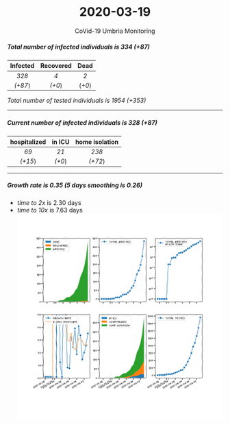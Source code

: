 <div align='center'>

# 2020-03-19
CoVid-19 Umbria Monitoring
</div>

##### Total number of infected individuals is 334 (+87)
Infected | Recovered | Dead
:---: | :---: | :---:
*328* | *4* | *2*
*(+87*) | *(+0*) | (*+0*)

*Total number of tested individuals is 1954 (+353)*
***
##### Current number of infected individuals is 328 (+87)
hospitalized | in ICU | home isolation
:---: | :---: | :---:
*69* |*21* |*238*
*(+15*) |*(+0*) |*(+72*)
***
##### Growth rate is 0.35 (5 days smoothing is 0.26)
- *time to 2x* is 2.30 days
- *time to 10x* is 7.63 days
![stats][stats]

[stats]: stats_Umbria.png
